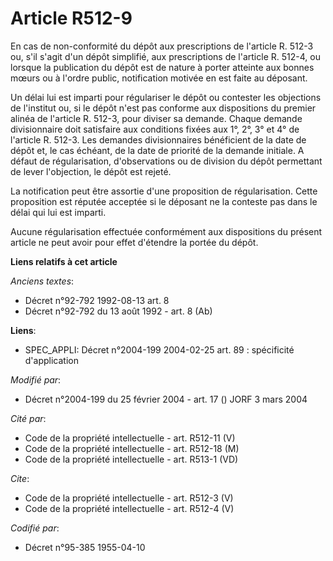 # Article R512-9

En cas de non-conformité du dépôt aux prescriptions de l'article R. 512-3 ou, s'il s'agit d'un dépôt simplifié, aux
prescriptions de l'article R. 512-4, ou lorsque la publication du dépôt est de nature à porter atteinte aux bonnes mœurs ou à
l'ordre public, notification motivée en est faite au déposant. 

Un délai lui est imparti pour régulariser le dépôt ou contester les objections de l'institut ou, si le dépôt n'est pas
conforme aux dispositions du premier alinéa de l'article R. 512-3, pour diviser sa demande. Chaque demande divisionnaire doit
satisfaire aux conditions fixées aux 1°, 2°, 3° et 4° de l'article R. 512-3. Les demandes divisionnaires bénéficient de la
date de dépôt et, le cas échéant, de la date de priorité de la demande initiale. A défaut de régularisation, d'observations
ou de division du dépôt permettant de lever l'objection, le dépôt est rejeté. 

La notification peut être assortie d'une proposition de régularisation. Cette proposition est réputée acceptée si le déposant
ne la conteste pas dans le délai qui lui est imparti. 

Aucune régularisation effectuée conformément aux dispositions du présent article ne peut avoir pour effet d'étendre la portée
du dépôt.

**Liens relatifs à cet article**

_Anciens textes_:

  - Décret n°92-792 1992-08-13 art. 8
  - Décret n°92-792 du 13 août 1992 - art. 8 (Ab)

**Liens**:

  - SPEC_APPLI: Décret n°2004-199 2004-02-25 art. 89 : spécificité d'application

_Modifié par_:

  - Décret n°2004-199 du 25 février 2004 - art. 17 () JORF 3 mars 2004

_Cité par_:

  - Code de la propriété intellectuelle - art. R512-11 (V)
  - Code de la propriété intellectuelle - art. R512-18 (M)
  - Code de la propriété intellectuelle - art. R513-1 (VD)

_Cite_:

  - Code de la propriété intellectuelle - art. R512-3 (V)
  - Code de la propriété intellectuelle - art. R512-4 (V)

_Codifié par_:

  - Décret n°95-385 1955-04-10
